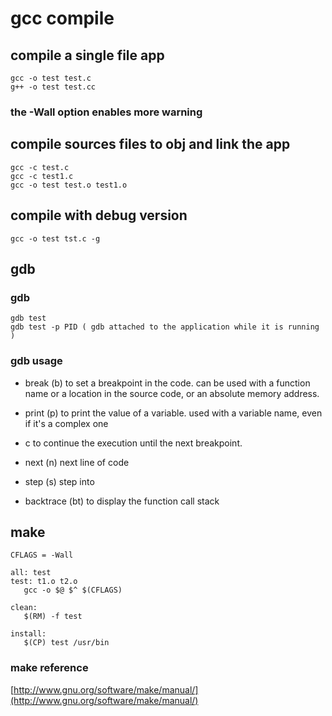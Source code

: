# gcc compile

## compile a single file app
```
gcc -o test test.c
g++ -o test test.cc
```

### the -Wall option enables more warning

## compile sources files to obj and link the app
```
gcc -c test.c
gcc -c test1.c
gcc -o test test.o test1.o
```

## compile with debug version
```
gcc -o test tst.c -g
```

## gdb 

### gdb 
```
gdb test
gdb test -p PID ( gdb attached to the application while it is running )
```

### gdb usage
* break (b) to set a breakpoint in the code. can be used with a function name or a location in the 
source code, or an absolute memory address.

* print (p) to print the value of a variable. used with a variable name, even if it's a complex one

* c to continue the execution until the next breakpoint.
* next (n) next line of code
* step (s) step into 
* backtrace (bt) to display the function call stack

## make
```
CFLAGS = -Wall

all: test    
test: t1.o t2.o
   gcc -o $@ $^ $(CFLAGS)

clean:
   $(RM) -f test

install:
   $(CP) test /usr/bin
```

### make reference
[http://www.gnu.org/software/make/manual/](http://www.gnu.org/software/make/manual/)
